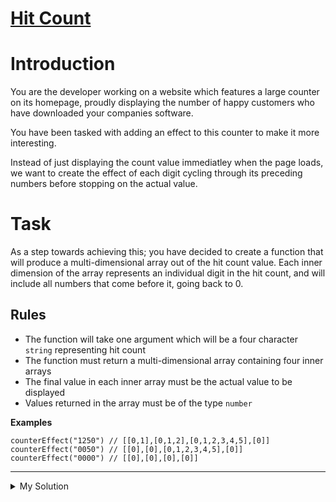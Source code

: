 # [Hit Count](https://www.codewars.com/kata/57b6f850a6fdc76523001162)

# Introduction

You are the developer working on a website which features a large counter on its homepage, proudly displaying the number
of happy customers who have downloaded your companies software.

You have been tasked with adding an effect to this counter to make it more interesting.

Instead of just displaying the count value immediatley when the page loads, we want to create the effect of each digit
cycling through its preceding numbers before stopping on the actual value.

# Task

As a step towards achieving this; you have decided to create a function that will produce a multi-dimensional array out
of the hit count value. Each inner dimension of the array represents an individual digit in the hit count, and will
include all numbers that come before it, going back to 0.

## Rules

- The function will take one argument which will be a four character `string` representing hit count
- The function must return a multi-dimensional array containing four inner arrays
- The final value in each inner array must be the actual value to be displayed
- Values returned in the array must be of the type `number`

**Examples**

    counterEffect("1250") // [[0,1],[0,1,2],[0,1,2,3,4,5],[0]]
    counterEffect("0050") // [[0],[0],[0,1,2,3,4,5],[0]]
    counterEffect("0000") // [[0],[0],[0],[0]]

---

<details><summary>My Solution</summary>

```js
function counterEffect(hitCount) {
  const digits = hitCount.split('').map(Number)
  const result = []
  for (d of digits) {
    result.push(Array.from({ length: d + 1 }, (_, i) => i))
  }

  return result
}
```

</details>
